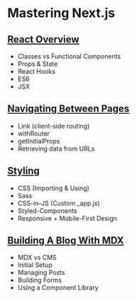 # Mastering Next.js

## [React Overview](/course/react)

-   Classes vs Functional Components
-   Props & State
-   React Hooks
-   ES6
-   JSX

## [Navigating Between Pages](/course/navigation)

-   Link (client-side routing)
-   withRouter
-   getInitialProps
-   Retrieving data from URLs

## [Styling](/course/styling)

-   CSS (Importing & Using)
-   Sass
-   CSS-in-JS (Custom \_app.js)
-   Styled-Components
-   Responsive + Mobile-First Design

## [Building A Blog With MDX](/course/mdx)

-   MDX vs CMS
-   Initial Setup
-   Managing Posts
-   Building Forms
-   Using a Component Library
